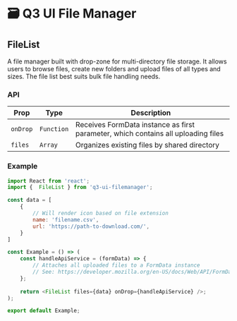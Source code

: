# 🗃️ Q3 UI File Manager

## FileList

A file manager built with drop-zone for multi-directory file storage. It allows users to browse files, create new folders and upload files of all types and sizes. The file list best suits bulk file handling needs. 

### API

| Prop | Type | Description |
|--|--|--|
| `onDrop` | `Function` | Receives FormData instance as first parameter, which contains all uploading files |
| `files` | `Array` | Organizes existing files by shared directory

### Example
```javascript
import React from 'react';
import {  FileList } from 'q3-ui-filemanager';

const data = [
	{
        // Will render icon based on file extension
        name: 'filename.csv',
		url: 'https://path-to-download.com/',
	}
]

const Example = () => (
	const handleApiService = (formData) => {
		// Attaches all uploaded files to a FormData instance
		// See: https://developer.mozilla.org/en-US/docs/Web/API/FormData
	};
	
	return <FileList files={data} onDrop={handleApiService} />;
);

export default Example;
```